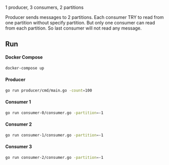 1 producer, 3 consumers, 2 partitions

Producer sends messages to 2 partitions. Each consumer TRY to read from one partition without specify partition. But only one consumer can read from each partition. So last consumer will not read any message.

## Run

#### Docker Compose

```bash
docker-compose up
```

#### Producer

```bash
go run producer/cmd/main.go -count=100
```

#### Consumer 1

```bash
go run consumer-0/consumer.go -partition=-1
```

#### Consumer 2

```bash
go run consumer-1/consumer.go -partition=-1
```

#### Consumer 3

```bash
go run consumer-2/consumer.go -partition=-1
```
